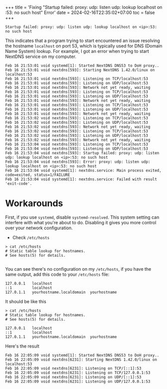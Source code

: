 +++
title = 'Fixing "Startup failed: proxy: udp: listen udp: lookup localhost on <ip>:53: no such host" Error'
date = 2024-02-16T22:35:02+07:00
toc = false
+++

```
Startup failed: proxy: udp: listen udp: lookup localhost on <ip>:53: no such host
``` 
This indicates that a program trying to start encountered an issue resolving the hostname `localhost` on port 53, which is typically used for DNS (Domain Name System) lookup. For example, I got an error when trying to start NextDNS service on my computer.
```
Feb 16 21:53:01 void systemd[1]: Started NextDNS DNS53 to DoH proxy..
Feb 16 21:53:01 void nextdns[593]: Starting NextDNS 1.42.0/linux on localhost:53
Feb 16 21:53:01 void nextdns[593]: Listening on TCP/localhost:53
Feb 16 21:53:01 void nextdns[593]: Listening on UDP/localhost:53
Feb 16 21:53:01 void nextdns[593]: Network not yet ready, waiting
Feb 16 21:53:01 void nextdns[593]: Listening on TCP/localhost:53
Feb 16 21:53:01 void nextdns[593]: Listening on UDP/localhost:53
Feb 16 21:53:01 void nextdns[593]: Network not yet ready, waiting
Feb 16 21:53:01 void nextdns[593]: Listening on TCP/localhost:53
Feb 16 21:53:01 void nextdns[593]: Listening on UDP/localhost:53
Feb 16 21:53:01 void nextdns[593]: Network not yet ready, waiting
Feb 16 21:53:02 void nextdns[593]: Listening on TCP/localhost:53
Feb 16 21:53:02 void nextdns[593]: Listening on UDP/localhost:53
Feb 16 21:53:02 void nextdns[593]: Network not yet ready, waiting
Feb 16 21:53:02 void nextdns[593]: Listening on TCP/localhost:53
Feb 16 21:53:02 void nextdns[593]: Listening on UDP/localhost:53
Feb 16 21:53:02 void nextdns[593]: Network not yet ready, waiting
Feb 16 21:53:04 void nextdns[593]: Listening on TCP/localhost:53
Feb 16 21:53:04 void nextdns[593]: Listening on UDP/localhost:53
Feb 16 21:53:04 void nextdns[593]: Startup failed: proxy: udp: listen udp: lookup localhost on <ip>:53: no such host
Feb 16 21:53:04 void nextdns[593]: Error: proxy: udp: listen udp: lookup localhost on <ip>:53: no such host
Feb 16 21:53:04 void systemd[1]: nextdns.service: Main process exited, code=exited, status=1/FAILURE
Feb 16 21:53:04 void systemd[1]: nextdns.service: Failed with result 'exit-code'.
```

# Workarounds
First, if you use `systemd`, disable `systemd-resolved`. This system setting can interfere with what you're about to do. Disabling it gives you more control over your network configuration.

- Check `/etc/hosts`
```
> cat /etc/hosts
# Static table lookup for hostnames.
# See hosts(5) for details.
 

```
You can see there's no configuration on my `/etc/hosts`, if you have the same output, add this code to your `/etc/hosts` file:
```
127.0.0.1   localhost
::1         localhost
127.0.1.1   yourhostname.localdomain  yourhostname
```

It should be like this
```
> cat /etc/hosts
# Static table lookup for hostnames.
# See hosts(5) for details.

127.0.0.1   localhost
::1         localhost
127.0.1.1   yourhostname.localdomain  yourhostname
```
Here's the result

```
Feb 16 22:05:09 void systemd[1]: Started NextDNS DNS53 to DoH proxy..
Feb 16 22:05:09 void nextdns[6231]: Starting NextDNS 1.42.0/linux on localhost:53
Feb 16 22:05:09 void nextdns[6231]: Listening on TCP/[::1]:53
Feb 16 22:05:09 void nextdns[6231]: Listening on TCP/127.0.0.1:53
Feb 16 22:05:09 void nextdns[6231]: Listening on UDP/[::1]:53
Feb 16 22:05:09 void nextdns[6231]: Listening on UDP/127.0.0.1:53
```